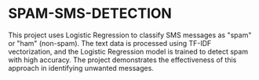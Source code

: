 # SPAM-SMS-DETECTION
This project uses Logistic Regression to classify SMS messages as "spam" or "ham" (non-spam). The text data is processed using TF-IDF vectorization, and the Logistic Regression model is trained to detect spam with high accuracy. The project demonstrates the effectiveness of this approach in identifying unwanted messages.
